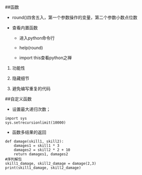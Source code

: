 ##函数

- round()四舍五入，第一个参数操作的变量，第二个参数小数点位数

- 查看内置函数

    - 进入python命令行
    
    - help(round)
    
    - import this查看python之禅
    
1. 功能性

2. 隐藏细节

3. 避免编写重复的代码






##自定义函数

- 设置最大递归次数；

```
import sys
sys.setrecursionlimit(10000)
```

- 函数多结果的返回

```
def damage(skill1, skill2):
    damages1 = skill1 * 3
    damages2 = skill2 * 2 + 10
    return damages1, damages2
#序列解包
skill1_damage, skill2_damage = damage(2,3)
print(skill1_damage, skill2_damage)
```



